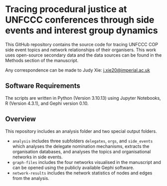 # Tracing procedural justice at UNFCCC conferences through side events and interest group dynamics 
This GitHub repository contains the source code for tracing UNFCCC COP side event topics and network relationships of their organisers. This work uses open-source secondary data and the data sources can be found in the Methods section of the manuscript. 

Any correspondence can be made to Judy Xie: j.xie20@imperial.ac.uk 

## Software Requirements
The scripts are written in Python (Version 3.10.13) using Jupyter Notebooks, R (Version 4.3.1), and Gephi version 0.10. 
 
## Overview
This repository includes an analysis folder and two special output folders.
- <code>analysis</code> includes three subfolders <code>delegates</code>, <code>orgs</code>, and <code>side_events</code> which analyses the delegate nomination mechanisms, extracts the organisation databases, and analyses the topics and organisational networks in side events.
- <code>graph-files</code> includes the four networks visualised in the manuscript and can be opened using the publicly available Gephi software.
- <code>network-results</code> includes the network statistics of nodes and edges from the analysis.  

